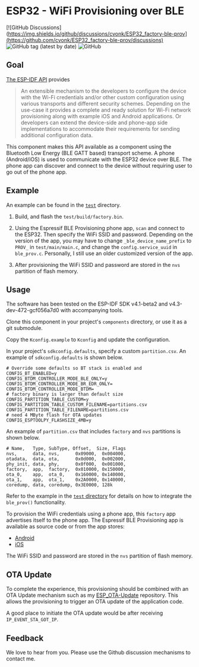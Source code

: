# ESP32 - WiFi Provisioning over BLE

[![GitHub Discussions](https://img.shields.io/github/discussions/cvonk/ESP32_factory-ble-prov](https://github.com/cvonk/ESP32_factory-ble-prov/discussions)
![GitHub tag (latest by date)](https://img.shields.io/github/v/tag/cvonk/ESP32_factory-ble-prov)
![GitHub](https://img.shields.io/github/license/cvonk/ESP32_factory-ble-prov)

## Goal

[The ESP-IDF API](https://docs.espressif.com/projects/esp-idf/en/latest/esp32/api-reference/provisioning/provisioning.html) provides
> An extensible mechanism to the developers to configure the device with the Wi-Fi credentials and/or other custom configuration using various transports and different security schemes. Depending on the use-case it provides a complete and ready solution for Wi-Fi network provisioning along with example iOS and Android applications. Or developers can extend the device-side and phone-app side implementations to accommodate their requirements for sending additional configuration data.

This component makes this API available as a component using the Bluetooth Low Energy (BLE GATT based) transport scheme. A phone (Android/iOS) is used to communicate with the ESP32 device over BLE.  The phone app can discover and connect to the device without requiring user to go out of the phone app.

## Example

An example can be found in the [`test`](test) directory.

1. Build, and flash the `test/build/factory.bin`.

2. Using the Espressif BLE Provisioning phone app, `scan` and connect to the ESP32.  Then specify the WiFi SSID and password. Depending on the version of the app, you may have to change `_ble_device_name_prefix` to `PROV_` in `test/main/main.c`, and change the `config.service_uuid` in `ble_prov.c`.
Personally, I still use an older customized version of the app.

3. After provisioning the WiFi SSID and password are stored in the `nvs` partition of flash memory.  

## Usage

The software has been tested on the ESP-IDF SDK v4.1-beta2 and v4.3-dev-472-gcf056a7d0 with accompanying tools.

Clone this component in your project's `components` directory, or use it as a git submodule.

Copy the `Kconfig.example` to `Kconfig` and update the configuration.

In your project's `sdkconfig.defaults`, specify  a custom `partition.csv`.  An example of `sdkconfig.defaults` is shown below.
```
# Override some defaults so BT stack is enabled and
CONFIG_BT_ENABLED=y
CONFIG_BTDM_CONTROLLER_MODE_BLE_ONLY=y
CONFIG_BTDM_CONTROLLER_MODE_BR_EDR_ONLY=
CONFIG_BTDM_CONTROLLER_MODE_BTDM=
# factory binary is larger than default size
CONFIG_PARTITION_TABLE_CUSTOM=y
CONFIG_PARTITION_TABLE_CUSTOM_FILENAME=partitions.csv
CONFIG_PARTITION_TABLE_FILENAME=partitions.csv
# need 4 MByte flash for OTA updates
CONFIG_ESPTOOLPY_FLASHSIZE_4MB=y
```

An example of `partition.csv` that includes `factory` and `nvs` partitions is shown below.

```
# Name,   Type, SubType, Offset,  Size, Flags
nvs,      data, nvs,      0x09000,  0x004000,
otadata,  data, ota,      0x0d000,  0x002000,
phy_init, data, phy,      0x0f000,  0x001000,
factory,  app,  factory,  0x010000, 0x150000,
ota_0,    app,  ota_0,    0x160000, 0x140000,
ota_1,    app,  ota_1,    0x2A0000, 0x140000,
coredump, data, coredump, 0x3E0000, 128k
```

Refer to the example in the [`test` directory](test) for details on how to integrate the `ble_prov()` functionality.

To provision the WiFi credentials using a phone app, this `factory` app advertises itself to the phone app.  The Espressif BLE Provisioning app is available as source code or from the app stores:
- [Android](https://play.google.com/store/apps/details?id=com.espressif.provble)
- [iOS](https://apps.apple.com/in/app/esp-ble-provisioning/id1473590141)

The WiFi SSID and password are stored in the `nvs` partition of flash memory.  

## OTA Update

To complete the experience, this provisioning should be combined with an OTA Update mechanism such as my [ESP_OTA-Update](https://github.com/cvonk/ESP32_ota-update-task) repository.  This allows the provisioning to trigger an OTA update of the application code.  

A good place to initiate the OTA update would be after receiving `IP_EVENT_STA_GOT_IP`.

## Feedback

We love to hear from you. Please use the Github discussion mechanisms to contact me.
